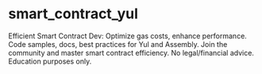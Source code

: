 # smart_contract_yul
Efficient Smart Contract Dev: Optimize gas costs, enhance performance. Code samples, docs, best practices for Yul and Assembly. Join the community and master smart contract efficiency. No legal/financial advice. Education purposes only.
